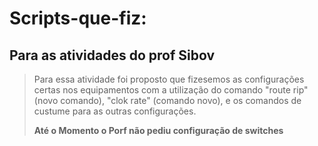 # Scripts-que-fiz:
## Para as atividades do prof Sibov

>Para essa atividade foi proposto que fizesemos as configurações certas nos equipamentos com a utilização do comando "route rip" (novo comando), "clok rate" (comando novo), e os comandos de custume para as outras configurações.
>
>**Até o Momento o Porf não pediu configuração de switches**
